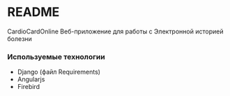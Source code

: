 # README #

CardioCardOnline
Веб-приложение для работы с Электронной историей болезни


### Используемые технологии ###

* Django (файл Requirements)
* Angularjs
* Firebird